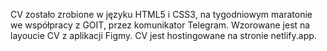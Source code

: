 CV zostało zrobione w języku HTML5 i CSS3, na tygodniowym maratonie we współpracy z GOIT, przez komunikator Telegram. 
Wzorowane jest na layoucie CV z aplikacji Figmy. CV jest hostingowane na stronie netlify.app.
